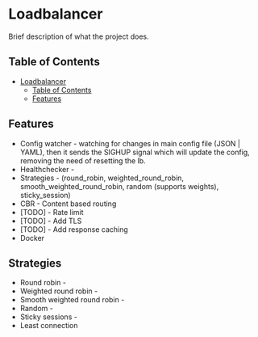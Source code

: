 # Loadbalancer

Brief description of what the project does.

## Table of Contents

- [Loadbalancer](#loadbalancer)
  - [Table of Contents](#table-of-contents)
  - [Features](#features)

## Features

- Config watcher - watching for changes in main config file (JSON | YAML), then it sends the SIGHUP signal which will update the config, removing the need of resetting the lb.
- Healthchecker -
- Strategies - (round_robin, weighted_round_robin, smooth_weighted_round_robin, random (supports weights), sticky_session)
- CBR - Content based routing
- [TODO] - Rate limit
- [TODO] - Add TLS
- [TODO] - Add response caching
- Docker

## Strategies

- Round robin -
- Weighted round robin -
- Smooth weighted round robin -
- Random -
- Sticky sessions -
- Least connection
